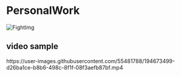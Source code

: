 # PersonalWork
[](url)[](url)
![FightImg](https://user-images.githubusercontent.com/55481788/194673036-b5e40bb5-1504-471e-b168-40d4fa00148c.JPG)

<h2>video sample </h2>
https://user-images.githubusercontent.com/55481788/194673499-d26ba1ce-b8b6-498c-8f1f-08f3aefb87bf.mp4
